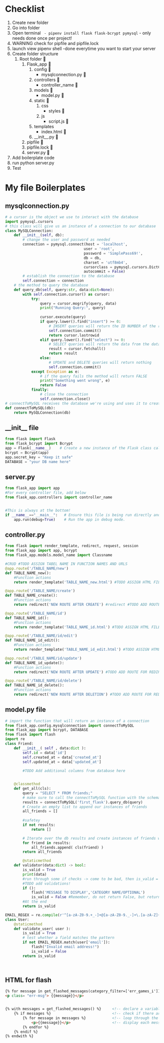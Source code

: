 # Checklist

1. Create new folder
2. Go into folder
3. Open terminal 
   ```  - pipenv install flask flask-bcrypt pymysql ``` - only needs done once per project!
4. WARNING check for pipfile and pipfile.lock
5. launch view
    pipenv shell -done everytime you want to start your server
6. Create folder structure
    1. Root folder 📁
        1. Flask_app 📁
            1. config 📁
                -  mysqlconnection.py 📄
            2. controllers 📁
                -  controller_name 📄
            3. models 📁
                - model.py 📄
            4. static  📁
                1. css
                    -  styles 📄
                2. js
                    -  script.js 📄
            5. templates
                -  index.html 📄
            6. \_\_init__.py 📄
        2. pipfile 📄
        3. pipfile.lock 📄
        4. server.py 📄
7. Add boilerplate code
8. run python server.py
9.  Test

# My file Boilerplates

## mysqlconnection.py
```py
# a cursor is the object we use to interact with the database
import pymysql.cursors
# this class will give us an instance of a connection to our database
class MySQLConnection:
    def __init__(self, db):
        # change the user and password as needed
        connection = pymysql.connect(host = 'localhost',
                                    user = 'root', 
                                    password = 'SimplePass69!', 
                                    db = db,
                                    charset = 'utf8mb4',
                                    cursorclass = pymysql.cursors.DictCursor,
                                    autocommit = False)
        # establish the connection to the database
        self.connection = connection
    # the method to query the database
    def query_db(self, query:str, data:dict=None):
        with self.connection.cursor() as cursor:
            try:
                query = cursor.mogrify(query, data)
                print("Running Query:", query)
                
                cursor.execute(query)
                if query.lower().find("insert") >= 0:
                    # INSERT queries will return the ID NUMBER of the row inserted
                    self.connection.commit()
                    return cursor.lastrowid
                elif query.lower().find("select") >= 0:
                    # SELECT queries will return the data from the database as a LIST OF DICTIONARIES
                    result = cursor.fetchall()
                    return result
                else:
                    # UPDATE and DELETE queries will return nothing
                    self.connection.commit()
            except Exception as e:
                # if the query fails the method will return FALSE
                print("Something went wrong", e)
                return False
            finally:
                # close the connection
                self.connection.close() 
# connectToMySQL receives the database we're using and uses it to create an instance of MySQLConnection
def connectToMySQL(db):
    return MySQLConnection(db)
```
## \_\_init__ file
```py
from flask import Flask
from flask_bcrypt import Bcrypt
app = Flask(__name__)    # Create a new instance of the Flask class called "app"
bcrypt = Bcrypt(app)
app.secret_key = "Keep it safe"
DATABASE = "your DB name here"

```
## server.py
```py
from flask_app import app
#For every controller file, add below 
from flask_app.controllers import controller_name


#This is always at the bottom!
if __name__=="__main__":   # Ensure this file is being run directly and not from a different module    
    app.run(debug=True)    # Run the app in debug mode.
```


## controller.py
```py
from flask import render_template, redirect, request, session
from flask_app import app, bcrypt
from flask_app.models.model_name import Classname

#CRUD #TODO ASSIGN TABEL NAME IN FUNCTION NAMES AND URLS
@app.route('/TABLE_NAME/new') 
def TABLE_NAME_new(): 
    #Function actions
    return render_template('TABLE_NAME_new.html') #TODO ASSIGN HTML FILE

@app.route('/TABLE_NAME/create') 
def TABLE_NAME_create(): 
    #Function actions
    return redirect('NEW ROUTE AFTER CREATE') #redirect #TODO ADD ROUTE FOR REDIRECT

@app.route('/TABLE_NAME/id') 
def TABLE_NAME_id(): 
    #Function actions
    return render_template('TABLE_NAME_id.html') #TODO ASSIGN HTML FILE

@app.route('/TABLE_NAME/id/edit') 
def TABLE_NAME_id_edit(): 
    #Function actions
    return render_template('TABLE_NAME_id_edit.html') #TODO ASSIGN HTML FILE

@app.route('/TABLE_NAME/id/update')
def TABLE_NAME_id_update(): 
    #Function actions
    return redirect('NEW ROUTE AFTER UPDATE') #TODO ADD ROUTE FOR REDIRECT

@app.route('/TABLE_NAME/id/delete') 
def TABLE_NAME_id_delete(): 
    #Function actions
    return redirect('NEW ROUTE AFTER DELETION') #TODO ADD ROUTE FOR REDIRECT 

```
## model.py file
```py
# import the function that will return an instance of a connection
from flask_app.config.mysqlconnection import connectToMySQL
from flask_app import bcrypt, DATABASE
from flask import flash
import re
class Friend:
    def __init__( self , data:dict ):
        self.id = data['id']
        self.created_at = data['created_at']
        self.updated_at = data['updated_at']
        
        #TODO Add additional columns from database here


    @classmethod
    def get_all(cls):
        query = "SELECT * FROM friends;"
        # make sure to call the connectToMySQL function with the schema you are targeting.
        results = connectToMySQL('first_flask').query_db(query)
        # Create an empty list to append our instances of friends
        all_friends = []
        
        #safetey
        if not results:
            return []

        # Iterate over the db results and create instances of friends with cls.
        for friend in results:
            all_friends.append( cls(friend) )
        return all_friends

        @staticmethod
    def validator(data:dict) -> bool:
        is_valid = True
        print(data)
        #run through some if checks -> come to be bad, then is_valid = False
        #TODO add validations!
        if ():
            flash('MESSAGE TO DISPLAY','CATEGORY NAME/OPTIONAL')
            is_valid = False #Remember, do not return False, but return the variable False!
        #At the end
        return is_valid

EMAIL_REGEX = re.compile(r'^[a-zA-Z0-9.+_-]+@[a-zA-Z0-9._-]+\.[a-zA-Z]+$') 
class User:
    @staticmethod
    def validate_user( user ):
        is_valid = True
        # test whether a field matches the pattern
        if not EMAIL_REGEX.match(user['email']): 
            flash("Invalid email address!")
            is_valid = False
        return is_valid

            
```


## HTML for flash
```html 
{% for message in get_flashed_messages(category_filter=['err_games_i']) %}
<p class= "err-msg"> {{message}}</p>


{% with messages = get_flashed_messages() %}     <!-- declare a variable called messages -->
    {% if messages %}                            <!-- check if there are any messages -->
        {% for message in messages %}            <!-- loop through the messages -->
            <p>{{message}}</p>                   <!-- display each message in a paragraph tag -->
        {% endfor %}
    {% endif %}
{% endwith %}
``` 

